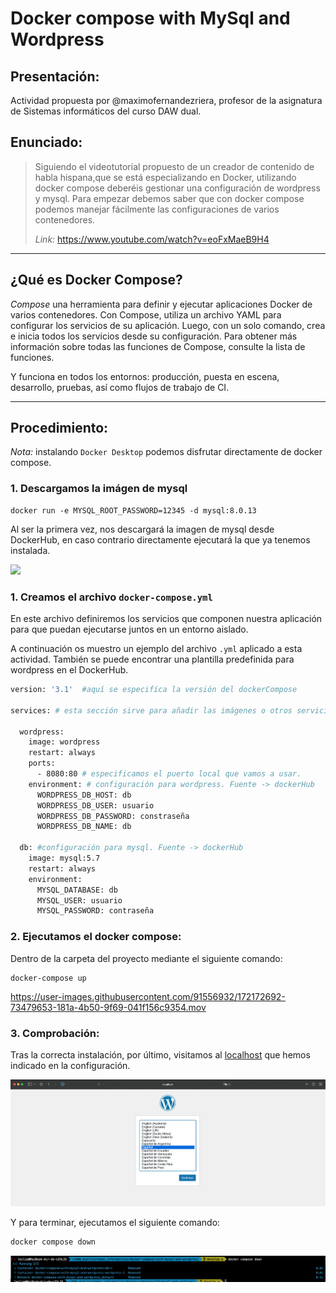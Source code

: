 # **Docker compose with MySql and Wordpress**

## **Presentación:**

Actividad propuesta por @maximofernandezriera, profesor de la asignatura de Sistemas informáticos del curso DAW dual.

## **Enunciado:**

> Siguiendo el videotutorial propuesto de un creador de contenido  de habla hispana,que se está especializando en Docker, utilizando docker compose deberéis gestionar una configuración de wordpress y mysql. Para empezar debemos saber que con docker compose podemos manejar fácilmente las configuraciones de varios contenedores.
> 
> *Link:* https://www.youtube.com/watch?v=eoFxMaeB9H4

---


## **¿Qué es Docker Compose?**

*Compose* una herramienta para definir y ejecutar aplicaciones Docker de varios contenedores. Con Compose, utiliza un archivo YAML para configurar los servicios de su aplicación. Luego, con un solo comando, crea e inicia todos los servicios desde su configuración. Para obtener más información sobre todas las funciones de Compose, consulte la lista de funciones.

Y funciona en todos los entornos: producción, puesta en escena, desarrollo, pruebas, así como flujos de trabajo de CI.


---

## **Procedimiento:**

*Nota:* instalando `Docker Desktop` podemos disfrutar directamente de docker compose.

### 1. **Descargamos la imágen de mysql**

```docker
docker run -e MYSQL_ROOT_PASSWORD=12345 -d mysql:8.0.13

```

Al ser la primera vez, nos descargará la imagen de mysql desde DockerHub, en caso contrario directamente ejecutará la que ya tenemos instalada. 

![](resources/1mysql-image.png)


### 1. **Creamos el archivo `docker-compose.yml`**

En este archivo definiremos los servicios que componen nuestra aplicación para que puedan ejecutarse juntos en un entorno aislado. 

A continuación os muestro un ejemplo del archivo `.yml`  aplicado a esta actividad. También se puede encontrar una plantilla predefinida para wordpress en el DockerHub.

```dockerfile
version: '3.1'  #aquí se especifíca la versión del dockerCompose

services: # esta sección sirve para añadir las imágenes o otros servicios que vamos a usar 

  wordpress:
    image: wordpress
    restart: always
    ports:
      - 8080:80 # especificamos el puerto local que vamos a usar.
    environment: # configuración para wordpress. Fuente -> dockerHub
      WORDPRESS_DB_HOST: db
      WORDPRESS_DB_USER: usuario
      WORDPRESS_DB_PASSWORD: constraseña
      WORDPRESS_DB_NAME: db

  db: #configuración para mysql. Fuente -> dockerHub
    image: mysql:5.7
    restart: always
    environment:
      MYSQL_DATABASE: db
      MYSQL_USER: usuario
      MYSQL_PASSWORD: contraseña
```

### 2. **Ejecutamos el docker compose:**

Dentro de la carpeta del proyecto mediante el siguiente comando:
```powershell-interactive
docker-compose up
```


https://user-images.githubusercontent.com/91556932/172172692-73479653-181a-4b50-9f69-041f156c9354.mov





### 3. **Comprobación:**

Tras la correcta instalación, por último, visitamos al [localhost](http://localhost:8080/wp-admin/install.php) que hemos indicado en la configuración.

![localhost](img/localhost.png)

Y para terminar, ejecutamos el siguiente comando:

```powershell
docker compose down
```
![docker compose down](img/docker-compose-down.png)